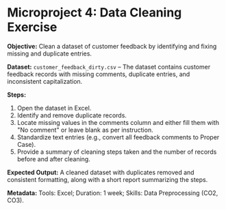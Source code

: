 # Microproject 4: Data Cleaning Exercise

**Objective:** Clean a dataset of customer feedback by identifying and fixing missing and duplicate entries.

**Dataset:** `customer_feedback_dirty.csv` – The dataset contains customer feedback records with missing comments, duplicate entries, and inconsistent capitalization.

**Steps:**
1. Open the dataset in Excel.
2. Identify and remove duplicate records.
3. Locate missing values in the comments column and either fill them with "No comment" or leave blank as per instruction.
4. Standardize text entries (e.g., convert all feedback comments to Proper Case).
5. Provide a summary of cleaning steps taken and the number of records before and after cleaning.

**Expected Output:** A cleaned dataset with duplicates removed and consistent formatting, along with a short report summarizing the steps.

**Metadata:** Tools: Excel; Duration: 1 week; Skills: Data Preprocessing (CO2, CO3).
